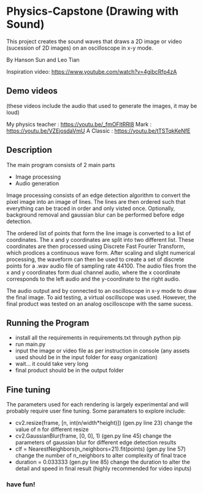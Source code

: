 # Physics-Capstone (Drawing with Sound)

This project creates the sound waves that draws a 2D image or video (sucession of 2D images) on an oscilloscope in x-y mode.

By Hanson Sun and Leo Tian

Inspiration video: https://www.youtube.com/watch?v=4gibcRfp4zA

## Demo videos
(these videos include the audio that used to generate the images, it may be loud)

My physics teacher : https://youtu.be/_fmOFltRRl8 
Mark : https://youtu.be/VZEjosdaVmU 
A Classic : https://youtu.be/tTSTqkKeNfE

## Description

The main program consists of 2 main parts
- Image processing
- Audio generation

Image processing consists of an edge detection algorithm to convert the pixel image into an image of lines. The lines are then ordered such that everything can be traced in order and only visted once. Optionally, background removal and gaussian blur can be performed before edge detection.

The ordered list of points that form the line image is converted to a list of coordinates. The x and y coordinates are split into two different list. These coordinates are then processed using Discrete Fast Fourier Transform, which prodices a continuous wave form. After scaling and slight numerical processing, the waveform can then be used to create a set of discrete points for a .wav audio file of sampling rate 44100. The audio files from the x and y coordinates form dual channel audio, where the x coordinate corresponds to the left audio and the y-coordinate to the right audio. 

The audio output and by connected to an oscilloscope in x-y mode to draw the final image. To aid testing, a virtual oscillscope was used. However, the final product was tested on an analog oscilloscope with the same sucess. 

## Running the Program

- install all the requirements in requirements.txt through python pip
- run main.py
- input the image or video file as per instruction in console (any assets used should be in the input folder for easy organization)
- wait... it could take very long
- final product should be in the output folder

## Fine tuning

The parameters used for each rendering is largely experimental and will probably require user fine tuning. 
Some paramaters to explore include:
- cv2.resize(frame, [n, int(n/width*height)]) (gen.py line 23) change the value of n for different resize
- cv2.GaussianBlur(frame, [0, 0], 1) (gen.py line 45) change the parameters of gaussian blur for different edge detection results
- clf = NearestNeighbors(n_neighbors=21).fit(points) (gen.py line 57) change the number of n_neighbors to alter complexity of final trace
- duration = 0.033333 (gen.py line 85) change the duration to alter the detail and speed in final result (highly recommended for video inputs)

### have fun!


